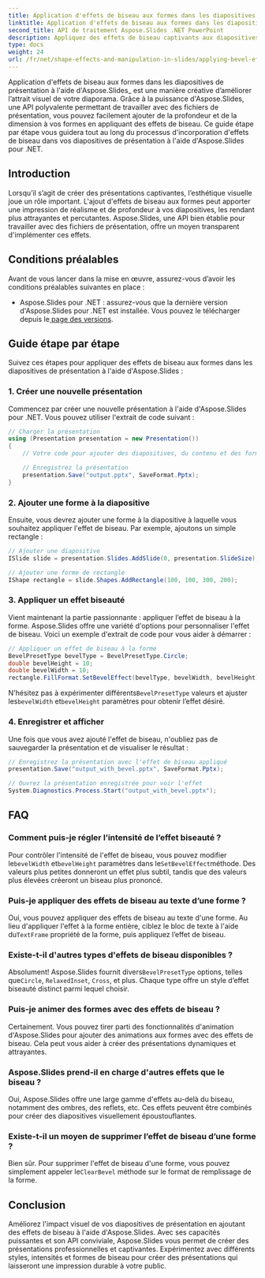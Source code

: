 ```yaml
---
title: Application d'effets de biseau aux formes dans les diapositives de présentation à l'aide d'Aspose.Slides
linktitle: Application d'effets de biseau aux formes dans les diapositives de présentation à l'aide d'Aspose.Slides
second_title: API de traitement Aspose.Slides .NET PowerPoint
description: Appliquez des effets de biseau captivants aux diapositives de présentation à l’aide de l’API Aspose.Slides. Améliorez l'attrait visuel avec un guide étape par étape et le code source. Découvrez comment implémenter des effets de biseau pour des présentations dynamiques.
type: docs
weight: 24
url: /fr/net/shape-effects-and-manipulation-in-slides/applying-bevel-effects-shapes/
---
```

Application d'effets de biseau aux formes dans les diapositives de présentation à l'aide d'Aspose.Slides_ est une manière créative d’améliorer l’attrait visuel de votre diaporama. Grâce à la puissance d'Aspose.Slides, une API polyvalente permettant de travailler avec des fichiers de présentation, vous pouvez facilement ajouter de la profondeur et de la dimension à vos formes en appliquant des effets de biseau. Ce guide étape par étape vous guidera tout au long du processus d'incorporation d'effets de biseau dans vos diapositives de présentation à l'aide d'Aspose.Slides pour .NET.

## Introduction

Lorsqu’il s’agit de créer des présentations captivantes, l’esthétique visuelle joue un rôle important. L'ajout d'effets de biseau aux formes peut apporter une impression de réalisme et de profondeur à vos diapositives, les rendant plus attrayantes et percutantes. Aspose.Slides, une API bien établie pour travailler avec des fichiers de présentation, offre un moyen transparent d'implémenter ces effets.

## Conditions préalables

Avant de vous lancer dans la mise en œuvre, assurez-vous d’avoir les conditions préalables suivantes en place :

-  Aspose.Slides pour .NET : assurez-vous que la dernière version d'Aspose.Slides pour .NET est installée. Vous pouvez le télécharger depuis le[ page des versions](https://releases.aspose.com/slides/net/).

## Guide étape par étape

Suivez ces étapes pour appliquer des effets de biseau aux formes dans les diapositives de présentation à l'aide d'Aspose.Slides :

### 1. Créer une nouvelle présentation

Commencez par créer une nouvelle présentation à l'aide d'Aspose.Slides pour .NET. Vous pouvez utiliser l'extrait de code suivant :

```csharp
// Charger la présentation
using (Presentation presentation = new Presentation())
{
    // Votre code pour ajouter des diapositives, du contenu et des formes se trouve ici

    // Enregistrez la présentation
    presentation.Save("output.pptx", SaveFormat.Pptx);
}
```

### 2. Ajouter une forme à la diapositive

Ensuite, vous devrez ajouter une forme à la diapositive à laquelle vous souhaitez appliquer l'effet de biseau. Par exemple, ajoutons un simple rectangle :

```csharp
// Ajouter une diapositive
ISlide slide = presentation.Slides.AddSlide(0, presentation.SlideSize);

// Ajouter une forme de rectangle
IShape rectangle = slide.Shapes.AddRectangle(100, 100, 300, 200);
```

### 3. Appliquer un effet biseauté

Vient maintenant la partie passionnante : appliquer l’effet de biseau à la forme. Aspose.Slides offre une variété d'options pour personnaliser l'effet de biseau. Voici un exemple d'extrait de code pour vous aider à démarrer :

```csharp
// Appliquer un effet de biseau à la forme
BevelPresetType bevelType = BevelPresetType.Circle;
double bevelHeight = 10;
double bevelWidth = 10;
rectangle.FillFormat.SetBevelEffect(bevelType, bevelWidth, bevelHeight);
```

 N'hésitez pas à expérimenter différents`BevelPresetType` valeurs et ajuster les`bevelWidth` et`bevelHeight` paramètres pour obtenir l’effet désiré.

### 4. Enregistrer et afficher

Une fois que vous avez ajouté l'effet de biseau, n'oubliez pas de sauvegarder la présentation et de visualiser le résultat :

```csharp
// Enregistrez la présentation avec l'effet de biseau appliqué
presentation.Save("output_with_bevel.pptx", SaveFormat.Pptx);

// Ouvrez la présentation enregistrée pour voir l'effet
System.Diagnostics.Process.Start("output_with_bevel.pptx");
```

## FAQ

### Comment puis-je régler l’intensité de l’effet biseauté ?

 Pour contrôler l'intensité de l'effet de biseau, vous pouvez modifier le`bevelWidth` et`bevelHeight` paramètres dans le`SetBevelEffect`méthode. Des valeurs plus petites donneront un effet plus subtil, tandis que des valeurs plus élevées créeront un biseau plus prononcé.

### Puis-je appliquer des effets de biseau au texte d’une forme ?

 Oui, vous pouvez appliquer des effets de biseau au texte d'une forme. Au lieu d'appliquer l'effet à la forme entière, ciblez le bloc de texte à l'aide du`TextFrame` propriété de la forme, puis appliquez l’effet de biseau.

### Existe-t-il d'autres types d'effets de biseau disponibles ?

 Absolument! Aspose.Slides fournit divers`BevelPresetType` options, telles que`Circle`, `RelaxedInset`, `Cross`, et plus. Chaque type offre un style d’effet biseauté distinct parmi lequel choisir.

### Puis-je animer des formes avec des effets de biseau ?

Certainement. Vous pouvez tirer parti des fonctionnalités d'animation d'Aspose.Slides pour ajouter des animations aux formes avec des effets de biseau. Cela peut vous aider à créer des présentations dynamiques et attrayantes.

### Aspose.Slides prend-il en charge d'autres effets que le biseau ?

Oui, Aspose.Slides offre une large gamme d'effets au-delà du biseau, notamment des ombres, des reflets, etc. Ces effets peuvent être combinés pour créer des diapositives visuellement époustouflantes.

### Existe-t-il un moyen de supprimer l’effet de biseau d’une forme ?

 Bien sûr. Pour supprimer l'effet de biseau d'une forme, vous pouvez simplement appeler le`ClearBevel` méthode sur le format de remplissage de la forme.

## Conclusion

Améliorez l'impact visuel de vos diapositives de présentation en ajoutant des effets de biseau à l'aide d'Aspose.Slides. Avec ses capacités puissantes et son API conviviale, Aspose.Slides vous permet de créer des présentations professionnelles et captivantes. Expérimentez avec différents styles, intensités et formes de biseau pour créer des présentations qui laisseront une impression durable à votre public.